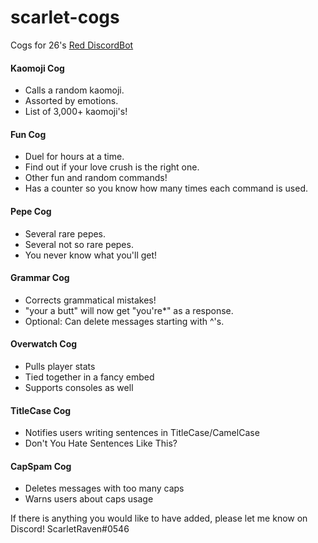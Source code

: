# scarlet-cogs
Cogs for 26's [Red DiscordBot](https://github.com/Twentysix26/Red-DiscordBot)

#### Kaomoji Cog
* Calls a random kaomoji.
* Assorted by emotions.
* List of 3,000+ kaomoji's!

#### Fun Cog
* Duel for hours at a time.
* Find out if your love crush is the right one.
* Other fun and random commands!
* Has a counter so you know how many times each command is used.

#### Pepe Cog
* Several rare pepes.
* Several not so rare pepes.
* You never know what you'll get!

#### Grammar Cog
* Corrects grammatical mistakes!
* "your a butt" will now get "you're*" as a response.
* Optional: Can delete messages starting with ^'s.

#### Overwatch Cog
* Pulls player stats
* Tied together in a fancy embed
* Supports consoles as well

#### TitleCase Cog
* Notifies users writing sentences in TitleCase/CamelCase
* Don't You Hate Sentences Like This?

#### CapSpam Cog
* Deletes messages with too many caps
* Warns users about caps usage

If there is anything you would like to have added, please let me know on Discord!
ScarletRaven#0546
